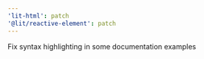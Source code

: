 ```yaml
---
'lit-html': patch
'@lit/reactive-element': patch
---
```


Fix syntax highlighting in some documentation examples
